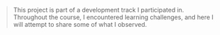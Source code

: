 > This project is part of a development track I participated in. Throughout the course, I encountered learning challenges, and here I will attempt to share some of what I observed.
